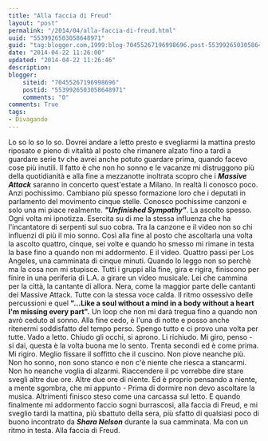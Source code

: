 ```yaml
---
title: "Alla faccia di Freud"
layout: "post"
permalink: "/2014/04/alla-faccia-di-freud.html"
uuid: "5539926503058648971"
guid: "tag:blogger.com,1999:blog-70455267196998696.post-5539926503058648971"
date: "2014-04-22 11:26:00"
updated: "2014-04-22 11:26:46"
description: 
blogger:
    siteid: "70455267196998696"
    postid: "5539926503058648971"
    comments: "0"
comments: True
tags:
- Divagando
---
```

Lo so lo so lo so. Dovrei andare a letto presto e svegliarmi la mattina
presto riposato e pieno di vitalità al posto che rimanere alzato fino a
tardi a guardare serie tv che avrei anche potuto guardare prima, quando
facevo cose più inutili. Il fatto è che non ho sonno e le vacanze mi
distruggono più della quotidianità e alla fine a mezzanotte inoltrata
scopro che i ***Massive Attack*** saranno in concerto quest'estate a
Milano. In realtà li conosco poco. Anzi pochissimo. Cambiano più spesso
formazione loro che i deputati in parlamento del movimento cinque
stelle. Conosco pochissime canzoni e solo una mi piace realmente.
***"Unfinished Sympathy"***. La ascolto spesso. Ogni volta mi ipnotizza.
Esercita su di me la stessa influenza che ha l'incantatore di serpenti
sul suo cobra. Tra la canzone e il video non so chi influenzi di più il
mio sonno. Così alla fine al posto che ascoltarla una volta la ascolto
quattro, cinque, sei volte e quando ho smesso mi rimane in testa la base
fino a quando non mi addormento. E il video. Quattro passi per Los
Angeles, una camminata di cinque minuti. Quando lo leggo non so perchè
ma la cosa non mi stupisce. Tutti i gruppi alla fine, gira e rigira,
finiscono per finire in una periferia di L.A. a girare un video
musicale. Lei che cammina per la città, la cantante di allora. Nera,
come la maggior parte delle cantanti dei Massive Attack. Tutte con la
stessa voce calda. Il ritmo ossessivo delle percussioni e quel
**"...Like a soul without a mind in a body without a heart I'm missing
every part".** Un loop che non mi darà tregua fino a quando non avrò
ceduto al sonno. Alla fine cedo, è l'una di notte e posso anche
ritenermi soddisfatto del tempo perso. Spengo tutto e ci provo una volta
per tutte. Vado a letto. Chiudo gli occhi, si aprono. Li richiudo. Mi
giro, penso - si dai, questa è la volta buona me lo sento. Trenta
secondi ed è come prima. Mi rigiro. Meglio fissare il soffitto che il
cuscino. Non piove neanche più. Non ho sonno, non sono stanco e non c'è
niente che riesca a stancarmi. Non ho neanche voglia di alzarmi.
Riaccendere il pc vorrebbe dire stare svegli altre due ore. Altre due
ore di niente. Ed è proprio pensando a niente, a mente sgombra, che mi
appunto - Prima di dormire non devo ascoltare la musica. Altrimenti
finisco steso come una carcassa sul letto. E quando finalmente mi
addormento faccio sogni burrascosi, alla faccia di Freud, e mi sveglio
tardi la mattina, più sbattuto della sera, più sfatto di qualsiasi poco
di buono incontrato da ***Shara Nelson*** durante la sua camminata. Ma
con un ritmo in testa. Alla faccia di Freud.
